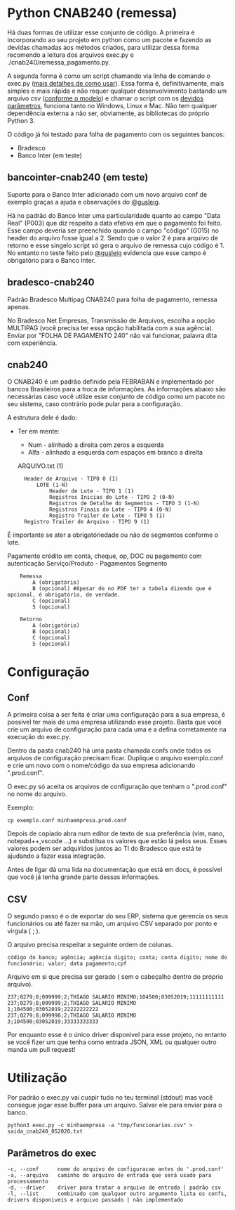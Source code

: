 
# Python CNAB240 (remessa)
Há duas formas de utilizar esse conjunto de código. A primeira é incorporando ao seu projeto em python como um pacote e fazendo as devidas chamadas aos métodos criados, para utilizar dessa forma recomendo a leitura dos arquivos exec.py e ./cnab240/remessa_pagamento.py. 

A segunda forma é como um script chamando via linha de comando o exec.py ([mais detalhes de como usar](#utilização)). Essa forma é, definitivamente, mais simples e mais rápida e não requer qualquer desenvolvimento bastando um arquivo csv ([conforme o modelo](#csv)) e chamar o script com os [devidos parâmetros](#Utilização), funciona tanto no Windows, Linux e Mac. Não tem qualquer dependência externa a não ser, obviamente, as bibliotecas do próprio Python 3.

O código já foi testado para folha de pagamento com os seguintes bancos:
- Bradesco
- Banco Inter (em teste)

## bancointer-cnab240 (em teste)
Suporte para o Banco Inter adicionado com um novo arquivo conf de exemplo graças a ajuda e observações do [@gusleig](https://github.com/gusleig).

Há no padrão do Banco Inter uma particularidade quanto ao campo "Data Real" (P003) que diz respeito a data efetiva em que o pagamento foi feito. Esse campo deveria ser preenchido quando o campo "código" (G015) no header do arquivo fosse igual a 2. Sendo que o valor 2 é para arquivo de retorno e esse singelo script só gera o arquivo de remessa cujo código é 1. No entanto no teste feito pelo [@gusleig](https://github.com/gusleig) evidencia que esse campo é obrigatório para o Banco Inter. 


## bradesco-cnab240
Padrão Bradesco Multipag CNAB240 para folha de pagamento, remessa apenas.

No Bradesco Net Empresas, Transmissão de Arquivos, escolha a opção MULTIPAG (você precisa ter essa opção habilitada com a sua agência). Enviar por "FOLHA DE PAGAMENTO 240" não vai funcionar, palavra dita com experiência.

## cnab240

O CNAB240 é um padrão definido pela FEBRABAN e implementado por bancos Brasileiros para a troca de informações. As informações abaixo são necessárias caso você utilize esse conjunto de código como um pacote no seu sistema, caso contrário pode pular para a configuração.

A estrutura dele é dado:

* Ter em mente:
    * Num  - alinhado a direita com zeros a esquerda
    * Alfa - alinhado a esquerda com espaços em branco a direita


    ARQUIVO.txt (1)

        Header de Arquivo - TIPO 0 (1)
            LOTE (1-N)
                Header de Lote - TIPO 1 (1)
                Registros Inicias do Lote - TIPO 2 (0-N)
                Registros de Detalhe do Segmentos - TIPO 3 (1-N)
                Registros Finais do Lote - TIPO 4 (0-N)
                Registro Trailer de Lote - TIPO 5 (1)      
        Registro Trailer de Arquivo - TIPO 9 (1)


É importante se ater a obrigatóriedade ou não de segmentos conforme o lote.

Pagamento crédito em conta, cheque, op, DOC ou pagamento com autenticação
    Serviço/Produto - Pagamentos
    Segmento

        Remessa
            A (obrigatório)
            B (opcional) #Apesar de no PDF ter a tabela dizendo que é opcional, é obrigatório, de verdade.
            C (opcional)
            5 (opcional)
        
        Retorno
            A (obrigatório)
            B (opcional)
            C (opcional)
            5 (opcional)

# Configuração

## Conf
A primeira coisa a ser feita é criar uma configuração para a sua empresa, é possível ter mais de uma empresa utilizando esse projeto. Basta que você crie um arquivo de configuração para cada uma e a defina corretamente na execução do exec.py.

Dentro da pasta cnab240 há uma pasta chamada confs onde todos os arquivos de configuração precisam ficar. Duplique o arquivo exemplo.conf e crie um novo com o nome/código da sua empresa adicionando ".prod.conf".

O exec.py só aceita os arquivos de configuração que tenham o ".prod.conf" no nome do arquivo. 

Exemplo:
```shell
cp exemplo.conf minhaempresa.prod.conf
```

Depois de copiado abra num editor de texto de sua preferência (vim, nano, notepad++,vscode ...) e substitua os valores que estão lá pelos seus. Esses valores podem ser adquiridos juntos ao TI do Bradesco que está te ajudando a fazer essa integração.

Antes de ligar dá uma lida na documentação que está em docs, é possível que você já tenha grande parte dessas informações.

## CSV

O segundo passo é o de exportar do seu ERP, sistema que gerencia os seus funcionários ou até fazer na mão, um arquivo CSV separado por ponto e virgula ( ; ).

O arquivo precisa respeitar a seguinte ordem de colunas.

```csv
código do banco; agência; agência digito; conta; conta digito; nome do funcionário; valor; data pagamento;cpf
```
Arquivo em si que precisa ser gerado ( sem o cabeçalho dentro do próprio arquivo).

```csv
237;0279;8;099999;2;THIAGO SALARIO MINIMO;104500;03052019;11111111111
237;0279;8;099999;2;THIAGO SALARIO MINIMO 1;104500;03052019;22222222222
237;0279;8;099998;2;THIAGO SALARIO MINIMO 3;104500;03052019;33333333333
```

Por enquanto esse é o único driver disponível para esse projeto, no entanto se você fizer um que tenha como entrada JSON, XML ou qualquer outro manda um pull request!

# Utilização
Por padrão o exec.py vai cuspir tudo no teu terminal (stdout) mas você consegue jogar esse buffer para um arquivo. Salvar ele para enviar para o banco.

```shell
python3 exec.py -c minhaempresa -a "tmp/funcionarios.csv" > saida_cnab240_052020.txt
````

## Parâmetros do exec
    -c, --conf      nome do arquivo de configuracao antes do '.prod.conf'
    -a, --arquivo   caminho do arquivo de entrada que será usado para processamento
    -d, --driver    driver para tratar o arquivo de entrada | padrão csv
    -l, --list      combinado com qualquer outro argumento lista os confs, drivers disponiveis e arquivo passado | não implementado
